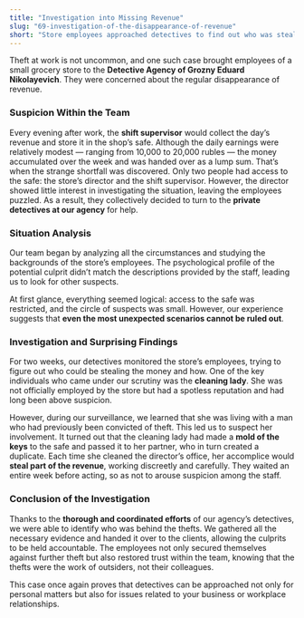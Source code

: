 ```yaml
---
title: "Investigation into Missing Revenue"
slug: "69-investigation-of-the-disappearance-of-revenue"
short: "Store employees approached detectives to find out who was stealing part of the revenue. During the investigation, it was discovered that the cleaning lady had made a duplicate of the keys and passed it on to her accomplice. Thanks to the detectives' swift actions, the culprits were identified and further thefts were prevented…"
---
```


Theft at work is not uncommon, and one such case brought employees of a small grocery store to the **Detective Agency of Grozny Eduard Nikolayevich**. They were concerned about the regular disappearance of revenue.

### Suspicion Within the Team

Every evening after work, the **shift supervisor** would collect the day’s revenue and store it in the shop’s safe. Although the daily earnings were relatively modest — ranging from 10,000 to 20,000 rubles — the money accumulated over the week and was handed over as a lump sum. That’s when the strange shortfall was discovered. Only two people had access to the safe: the store’s director and the shift supervisor. However, the director showed little interest in investigating the situation, leaving the employees puzzled. As a result, they collectively decided to turn to the **private detectives at our agency** for help.

### Situation Analysis

Our team began by analyzing all the circumstances and studying the backgrounds of the store’s employees. The psychological profile of the potential culprit didn’t match the descriptions provided by the staff, leading us to look for other suspects.

At first glance, everything seemed logical: access to the safe was restricted, and the circle of suspects was small. However, our experience suggests that **even the most unexpected scenarios cannot be ruled out**.

### Investigation and Surprising Findings

For two weeks, our detectives monitored the store’s employees, trying to figure out who could be stealing the money and how. One of the key individuals who came under our scrutiny was the **cleaning lady**. She was not officially employed by the store but had a spotless reputation and had long been above suspicion.

However, during our surveillance, we learned that she was living with a man who had previously been convicted of theft. This led us to suspect her involvement. It turned out that the cleaning lady had made a **mold of the keys** to the safe and passed it to her partner, who in turn created a duplicate. Each time she cleaned the director’s office, her accomplice would **steal part of the revenue**, working discreetly and carefully. They waited an entire week before acting, so as not to arouse suspicion among the staff.

### Conclusion of the Investigation

Thanks to the **thorough and coordinated efforts** of our agency’s detectives, we were able to identify who was behind the thefts. We gathered all the necessary evidence and handed it over to the clients, allowing the culprits to be held accountable. The employees not only secured themselves against further theft but also restored trust within the team, knowing that the thefts were the work of outsiders, not their colleagues.

This case once again proves that detectives can be approached not only for personal matters but also for issues related to your business or workplace relationships.
